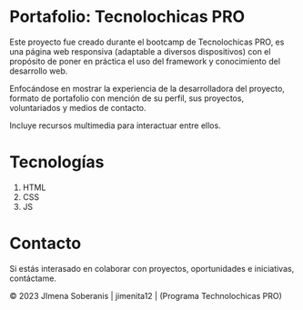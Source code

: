 # Portafolio: Tecnolochicas PRO

Este proyecto fue creado durante el bootcamp de Tecnolochicas PRO, es una página web responsiva (adaptable a diversos dispositivos) con el propósito de poner en práctica el uso del framework y conocimiento del desarrollo web.

Enfocándose en mostrar la experiencia de la desarrolladora del proyecto, formato de portafolio con mención de su perfil, sus proyectos, voluntariados y medios de contacto.

Incluye recursos multimedia para interactuar entre ellos.

# Tecnologías

1. HTML
2. CSS
3. JS

# Contacto

Si estás interasado en colaborar con proyectos, oportunidades e iniciativas, contáctame.

© 2023 JImena Soberanis | jimenita12 | (Programa Technolochicas PRO)
